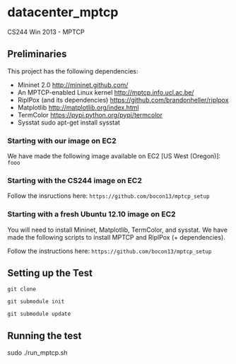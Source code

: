datacenter_mptcp
================

CS244 Win 2013 - MPTCP

Preliminaries
-------------
This project has the following dependencies:
* Mininet 2.0
http://mininet.github.com/
* An MPTCP-enabled Linux kernel
http://mptcp.info.ucl.ac.be/
* RiplPox (and its dependencies)
https://github.com/brandonheller/riplpox
* Matplotlib
http://matplotlib.org/index.html
* TermColor
https://pypi.python.org/pypi/termcolor
* Sysstat
sudo apt-get install sysstat

### Starting with our image on EC2
We have made the following image available on EC2 [US West (Oregon)]:
`fooo`

### Starting with the CS244 image on EC2
Follow the insructions here:
`https://github.com/bocon13/mptcp_setup`

### Starting with a fresh Ubuntu 12.10 image on EC2
You will need to install Mininet, Matplotlib, TermColor, and sysstat. We have made the following scripts 
to install MPTCP and RiplPox (+ dependencies).

Follow the instructions here:
`https://github.com/bocon13/mptcp_setup`

Setting up the Test
-------------------

`git clone`

`git submodule init`

`git submodule update`


Running the test
----------------
sudo ./run_mptcp.sh
